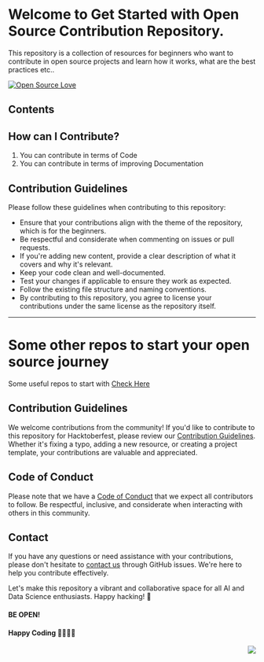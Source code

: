 # Welcome to Get Started with Open Source Contribution Repository.
This repository is a collection of resources for beginners who want to contribute in open source projects
and learn how it works, what are the best practices etc..

[![Open Source Love](https://firstcontributions.github.io/open-source-badges/badges/open-source-v1/open-source.svg)](https://github.com/firstcontributions/open-source-badges)

## Contents


## How can I Contribute?

1. You can contribute in terms of Code
2. You can contribute in terms of improving Documentation

## Contribution Guidelines

Please follow these guidelines when contributing to this repository:

- Ensure that your contributions align with the theme of the repository, which is for the beginners.
- Be respectful and considerate when commenting on issues or pull requests.
- If you're adding new content, provide a clear description of what it covers and why it's relevant.
- Keep your code clean and well-documented.
- Test your changes if applicable to ensure they work as expected.
- Follow the existing file structure and naming conventions.
- By contributing to this repository, you agree to license your contributions under the same license as the repository itself.

---
# Some other repos to start your open source journey

Some useful repos to start with [ Check Here](#🌠some-useful-repos🚀)

## Contribution Guidelines

We welcome contributions from the community! If you'd like to contribute to this repository for Hacktoberfest, please review our [Contribution Guidelines](contributing.md). Whether it's fixing a typo, adding a new resource, or creating a project template, your contributions are valuable and appreciated.

## Code of Conduct
Please note that we have a [Code of Conduct](code_of_conduct.md) that we expect all contributors to follow. Be respectful, inclusive, and considerate when interacting with others in this community.

## Contact

If you have any questions or need assistance with your contributions, please don't hesitate to [contact us](https://github.com/UzairHussain193/Get_Start_with_OpenSource_Contributions/issues) through GitHub issues. We're here to help you contribute effectively.

Let's make this repository a vibrant and collaborative space for all AI and Data Science enthusiasts. Happy hacking! 🚀


#### BE OPEN!

#### Happy Coding 👩‍💻👩‍💻


<a href="#top"><img src="https://img.shields.io/badge/-Back%20to%20Top-red?style=for-the-badge" align="right"/></a>

